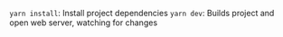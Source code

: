 `yarn install`: Install project dependencies 
`yarn dev`: Builds project and open web server, watching for changes
